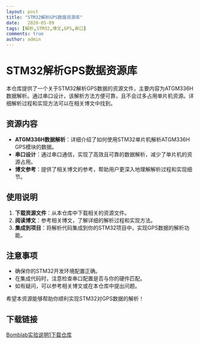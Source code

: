 ```yaml
---
layout: post
title: "STM32解析GPS数据资源库"
date:   2020-05-09
tags: [解析,STM32,博文,GPS,串口]
comments: true
author: admin
---
```

# STM32解析GPS数据资源库

本仓库提供了一个关于STM32解析GPS数据的资源文件，主要内容为ATGM336H数据解析。通过串口设计，该解析方法方便可靠，且不会过多占用单片机资源。详细解析过程和实现方法可以在相关博文中找到。

## 资源内容

- **ATGM336H数据解析**：详细介绍了如何使用STM32单片机解析ATGM336H GPS模块的数据。
- **串口设计**：通过串口通信，实现了高效且可靠的数据解析，减少了单片机的资源占用。
- **博文参考**：提供了相关博文的参考，帮助用户更深入地理解解析过程和实现细节。

## 使用说明

1. **下载资源文件**：从本仓库中下载相关的资源文件。
2. **阅读博文**：参考相关博文，了解详细的解析过程和实现方法。
3. **集成到项目**：将解析代码集成到你的STM32项目中，实现GPS数据的解析功能。

## 注意事项

- 确保你的STM32开发环境配置正确。
- 在集成代码时，注意检查串口配置是否与你的硬件匹配。
- 如有疑问，可以参考相关博文或在本仓库中提出问题。

希望本资源能够帮助你顺利实现STM32对GPS数据的解析！

## 下载链接

[Bomblab实验说明1下载仓库](https://pan.quark.cn/s/ca5bedfb2c52)